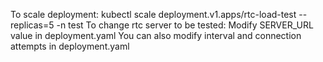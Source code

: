 To scale deployment:
kubectl scale deployment.v1.apps/rtc-load-test --replicas=5 -n test
To change rtc server to be tested:
Modify SERVER_URL value in deployment.yaml
You can also modify interval and connection attempts in deployment.yaml

